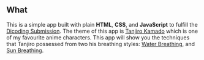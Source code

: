 ## What
This is a simple app built with plain **HTML**, **CSS**, and **JavaScript** to fulfill the [Dicoding Submission](https://www.dicoding.com/academies/123). The theme of this app is [Tanjiro Kamado](https://kimetsu-no-yaiba.fandom.com/wiki/Tanjiro_Kamado) which is one of my favourite anime characters. This app will show you the techniques that Tanjiro possessed from two his breathing styles: [Water Breathing](https://kimetsu-no-yaiba.fandom.com/wiki/Water_Breathing), and [Sun Breathing](https://kimetsu-no-yaiba.fandom.com/wiki/Hinokami_Kagura).
